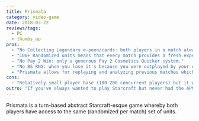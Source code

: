 ```yaml
---
title: Prismata
category: video-game
date: 2018-03-22
reviews/tags:
  - PC
  - thumbs_up
pros:
  - "No Collecting Legendary e-peen/cards: both players in a match always have access to the exact same tools (randomized sets of units)."
  - "100+ Randomized units means that every match provides a fresh experience and keeps you on your toes."
  - "No Pay 2 Win: only a generous Pay 2 Cosmetics Quicker system."
  - "No BS RNG: when you lose it's because you were outplayed by your opponent."
  - "Prismata allows for replaying and analyzing previous matches which encourages study, learning and eventual mastery of the game."
cons:
  - "Relatively small player base (100-200 concurrent players) but it will grow when the game goes F2P."
outro: "If you've always wanted to play Starcraft but never had the APM to be a pro or if you've always wanted to play competitive card games but without any Pay2Win mechanics then you'll most likely fall in love with Prismata."
---
```


Prismata is a turn-based abstract Starcraft-esque game whereby both players have access to the same (randomized per match) set of units.
